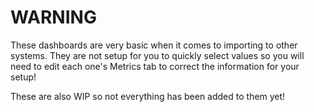 # WARNING

These dashboards are very basic when it comes to importing to other systems. They are not setup for you to quickly select values so you will need to edit each one's Metrics tab to correct the information for your setup!

These are also WIP so not everything has been added to them yet!